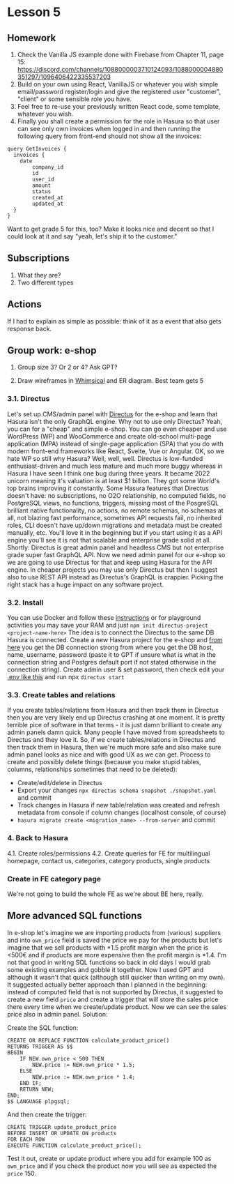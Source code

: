 # Lesson 5

## Homework

1. Check the Vanilla JS example done with Firebase from Chapter 11, page 15: https://discord.com/channels/1088000003710124093/1088000004880351297/1096406422335537203
2. Build on your own using React, VanillaJS or whatever you wish simple email/password register/login and give the registered user "customer", "client" or some sensible role you have.
3. Feel free to re-use your previously written React code, some template, whatever you wish.
4. Finally you shall create a permission for the role in Hasura so that user can see only own invoices when logged in and then running the following query from front-end should not show all the invoices:

```
query GetInvoices {
  invoices {
    date
        company_id
        id
        user_id
        amount
        status
        created_at
        updated_at
  }
}
```

Want to get grade 5 for this, too? Make it looks nice and decent so that I could look at it and say "yeah, let's ship it to the customer."

## Subscriptions

1. What they are?
2. Two different types

## Actions

If I had to explain as simple as possible: think of it as a event that also gets response back.

## Group work: e-shop

1. Group size 3? Or 2 or 4? Ask GPT?

2. Draw wireframes in [Whimsical](https://whimsical.com/) and ER diagram. Best team gets 5

### 3.1. Directus

Let's set up CMS/admin panel with [Directus](https://directus.io) for the e-shop and learn that Hasura isn't the only GraphQL engine. Why not to use only Directus? Yeah, you can for a "cheap" and simple e-shop. You can go even cheaper and use WordPress (WP) and WooCommerce and create old-school multi-page application (MPA) instead of single-page application (SPA) that you do with modern front-end frameworks like React, Svelte, Vue or Angular. OK, so we hate WP so still why Hasura? Well, well, well. Directus is low-funded enthusiast-driven and much less mature and much more buggy whereas in Hasura I have seen I think one bug during three years. It became 2022 unicorn meaning it's valuation is at least $1 billion. They got some World's top brains improving it constantly. Some Hasura features that Directus doesn't have: no subscriptions, no O2O relationship, no computed fields, no PostgreSQL views, no functions, triggers, missing most of the PosgreSQL brilliant native functionality, no actions, no remote schemas, no schemas at all, not blazing fast performance, sometimes API requests fail, no inherited roles, CLI doesn't have up/down migrations and metadata must be created manually, etc. You'll love it in the beginning but if you start using it as a API engine you'll see it is not that scalable and enterprise grade solid at all. Shortly: Directus is great admin panel and headless CMS but not enterprise grade super fast GraphQL API. Now we need admin panel for our e-shop so we are going to use Directus for that and keep using Hasura for the API engine. In cheaper projects you may use only Directus but then I suggest also to use REST API instead as Directus's GraphQL is crappier. Picking the right stack has a huge impact on any software project.

### 3.2. Install

You can use Docker and follow these [instructions](https://docs.directus.io/self-hosted/quickstart.html) or for playground activities you may save your RAM and just `npm init directus-project <project-name-here>` The idea is to connect the Directus to the same DB Hasura is connected. Create a new Hasura project for the e-shop and [from here](https://i.imgur.com/cGuvbtL.png) you get the DB connection strong from where you get the DB host, name, username, password (paste it to GPT if unsure what is what in the connection string and Postgres default port if not stated otherwise in the connection string). Create admin user & set password, then check edit your [.env like this](../directus/.env) and run npx `directus start`



### 3.3. Create tables and relations

If you create tables/relations from Hasura and then track them in Directus then you are very likely end up Directus crashing at one moment. It is pretty terrible pice of software in that terms - it is just damn brilliant to create any admin panels damn quick. Many people I have moved from spreadsheets to Directus and they love it. So, if we create tables/relations in Directus and then track them in Hasura, then we're much more safe and also make sure admin panel looks as nice and with good UX as we can get. Process to create and possibly delete things (because you make stupid tables, columns, relationships sometimes that need to be deleted):

- Create/edit/delete in Directus
- Export your changes `npx directus schema snapshot ./snapshot.yaml` and commit
- Track changes in Hasura if new table/relation was created and refresh metadata from console if column changes (localhost console, of course)
- `hasura migrate create <migration_name> --from-server` and commit

### 4. Back to Hasura

4.1. Create roles/permissions
4.2. Create queries for FE for multilingual homepage, contact us, categories, category products, single products

### Create in FE category page

We're not going to build the whole FE as we're about BE here, really.

## More advanced SQL functions

In e-shop let's imagine we are importing products from (various) suppliers and into `own_price` field is saved the price we pay for the products but let's imagine that we sell products with *1.5 profit margin when the price is <500€ and if products are more expensive then the profit margin is *1.4. I'm not that good in writing SQL functions so back in old days I would grab some existing examples and gobble it together. Now I used GPT and although it wasn't that quick (although still quicker than writing on my own). It suggested actually better approach than I planned in the beginning: instead of computed field that is not supported by Directus, it suggested to create a new field `price` and create a trigger that will store the sales price there every time when we create/update product. Now we can see the sales price also in admin panel. Solution:

Create the SQL function:
```
CREATE OR REPLACE FUNCTION calculate_product_price()
RETURNS TRIGGER AS $$
BEGIN
    IF NEW.own_price < 500 THEN
        NEW.price := NEW.own_price * 1.5;
    ELSE
        NEW.price := NEW.own_price * 1.4;
    END IF;
    RETURN NEW;
END;
$$ LANGUAGE plpgsql;

```
And then create the trigger:
```
CREATE TRIGGER update_product_price
BEFORE INSERT OR UPDATE ON products
FOR EACH ROW
EXECUTE FUNCTION calculate_product_price();
```

Test it out, create or update product where you add for example 100 as `own_price` and if you check the product now you will see as expected the `price` 150.